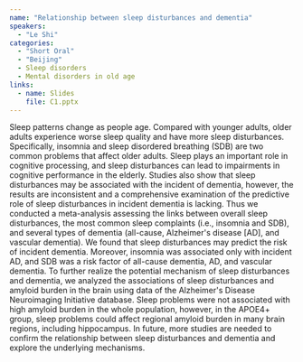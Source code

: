 ```yaml
---
name: "Relationship between sleep disturbances and dementia"
speakers:
  - "Le Shi"
categories:
  - "Short Oral"
  - "Beijing"
  - Sleep disorders
  - Mental disorders in old age
links:
  - name: Slides
    file: C1.pptx
---
```


Sleep patterns change as people age. Compared with younger adults, older adults experience worse sleep quality and have more sleep disturbances. Specifically, insomnia and sleep disordered breathing (SDB) are two common problems that affect older adults. Sleep plays an important role in cognitive processing, and sleep disturbances can lead to impairments in cognitive performance in the elderly. Studies also show that sleep disturbances may be associated with the incident of dementia, however, the results are inconsistent and a comprehensive examination of the predictive role of sleep disturbances in incident dementia is lacking. Thus we conducted a meta-analysis assessing the links between overall sleep disturbances, the most common sleep complaints (i.e., insomnia and SDB), and several types of dementia (all-cause, Alzheimer's disease [AD], and vascular dementia). We found that sleep disturbances may predict the risk of incident dementia. Moreover, insomnia was associated only with incident AD, and SDB was a risk factor of all-cause dementia, AD, and vascular dementia. To further realize the potential mechanism of sleep disturbances and dementia, we analyzed the associations of sleep disturbances and amyloid burden in the brain using data of the Alzheimer's Disease Neuroimaging Initiative database. Sleep problems were not associated with high amyloid burden in the whole population, however, in the APOE4+ group, sleep problems could affect regional amyloid burden in many brain regions, including hippocampus. In future, more studies are needed to confirm the relationship between sleep disturbances and dementia and explore the underlying mechanisms.

